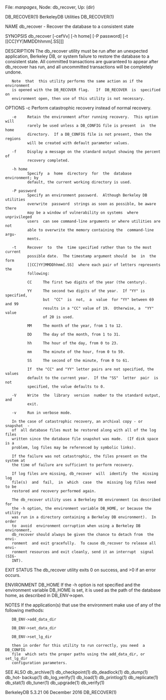 File: *manpages*,  Node: db_recover,  Up: (dir)

DB_RECOVER(1)                BerkeleyDB Utilities                DB_RECOVER(1)



NAME
       db_recover - Recover the database to a consistent state

SYNOPSIS
       db_recover [-cefVv] [-h home] [-P password] [-t [[CC]YY]MMDDhhmm[.SS]]]

DESCRIPTION
       The  db_recover  utility  must  be run after an unexpected application,
       Berkeley DB, or system failure to restore the database to a  consistent
       state.  All  committed  transactions  are  guaranteed  to  appear after
       db_recover has run, and all uncommitted transactions will be completely
       undone.

       Note  that  this utility performs the same action as if the environment
       is opened with the DB_RECOVER flag.   If  DB_RECOVER  is  specified  on
       environment open, then use of this utility is not necessary.

OPTIONS
       -c     Perform catastrophic recovery instead of normal recovery.

       -e     Retain the environment after running recovery.  This option will
              rarely be used unless a DB_CONFIG file is present  in  the  home
              directory.  If a DB_CONFIG file is not present, then the regions
              will be created with default parameter values.

       -f     Display a message on the standard output showing the percent  of
              recovery completed.

       -h home
              Specify  a  home  directory  for  the  database  environment; by
              default, the current working directory is used.

       -P password
              Specify an environment password.  Although Berkeley DB utilities
              overwrite  password  strings as soon as possible, be aware there
              may be a window of vulnerability on systems  where  unprivileged
              users  can see command-line arguments or where utilities are not
              able to overwrite the memory containing the  command-line  argu‐
              ments.

       -t     Recover  to  the  time specified rather than to the most current
              possible date.  The timestamp argument should  be  in  the  form
              [[CC]YY]MMDDhhmm[.SS]  where each pair of letters represents the
              following:

              CC     The first two digits of the year (the century).

              YY     The second two digits of the year.  If "YY" is specified,
                     but  "CC"  is  not,  a  value  for "YY" between 69 and 99
                     results in a "CC" value of 19.  Otherwise, a  "YY"  value
                     of 20 is used.

              MM     The month of the year, from 1 to 12.

              DD     The day of the month, from 1 to 31.

              hh     The hour of the day, from 0 to 23.

              mm     The minute of the hour, from 0 to 59.

              SS     The second of the minute, from 0 to 61.

              If  the "CC" and "YY" letter pairs are not specified, the values
              default to the current year.  If the "SS"  letter  pair  is  not
              specified, the value defaults to 0.

       -V     Write  the  library  version  number to the standard output, and
              exit.

       -v     Run in verbose mode.

       In the case of catastrophic recovery, an archival copy - or snapshot  -
       of  all database files must be restored along with all of the log files
       written since the database file snapshot was made.  (If disk space is a
       problem, log files may be referenced by symbolic links).

       If the failure was not catastrophic, the files present on the system at
       the time of failure are sufficient to perform recovery.

       If log files are missing, db_recover  will  identify  the  missing  log
       file(s)  and  fail,  in  which  case  the  missing log files need to be
       restored and recovery performed again.

       The db_recover utility uses a Berkeley DB environment (as described for
       the -h option, the environment variable DB_HOME, or because the utility
       was run in a directory containing a Berkeley DB environment).  In order
       to  avoid  environment corruption when using a Berkeley DB environment,
       db_recover should always be given the chance to detach from  the  envi‐
       ronment  and exit gracefully.  To cause db_recover to release all envi‐
       ronment resources and exit cleanly, send it an interrupt  signal  (SIG‐
       INT).

EXIT STATUS
       The db_recover utility exits 0 on success, and >0 if an error occurs.

ENVIRONMENT
       DB_HOME
              If  the  -h option is not specified and the environment variable
              DB_HOME is set, it is used as the path of the database home,  as
              described in DB_ENV->open.

NOTES
       If  the  application(s) that use the environment make use of any of the
       following methods:

       DB_ENV->add_data_dir

       DB_ENV->set_data_dir

       DB_ENV->set_lg_dir

       then in order for this utility to run correctly, you need  a  DB_CONFIG
       file  which sets the proper paths using the add_data_dir, or set_lg_dir
       configuration parameters.

SEE ALSO
       db_archive(1)  db_checkpoint(1)   db_deadlock(1)   db_dump(1)   db_hot‐
       backup(1)  db_log_verify(1)  db_load(1)  db_printlog(1) db_replicate(1)
       db_stat(1) db_tuner(1) db_upgrade(1) db_verify(1)



BerkeleyDB 5.3.21              06 December 2016                  DB_RECOVER(1)
